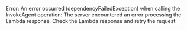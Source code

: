 Error: An error occurred (dependencyFailedException) when calling the InvokeAgent operation: The server encountered an error processing the Lambda response. Check the Lambda response and retry the request
